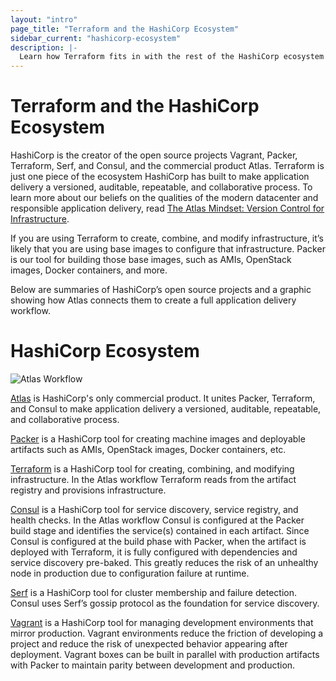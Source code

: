 ```yaml
---
layout: "intro"
page_title: "Terraform and the HashiCorp Ecosystem"
sidebar_current: "hashicorp-ecosystem"
description: |-
  Learn how Terraform fits in with the rest of the HashiCorp ecosystem of tools
---
```


# Terraform and the HashiCorp Ecosystem

HashiCorp is the creator of the open source projects Vagrant, Packer, Terraform, Serf, and Consul, and the commercial product Atlas. Terraform is just one piece of the ecosystem HashiCorp has built to make application delivery a versioned, auditable, repeatable, and collaborative process. To learn more about our beliefs on the qualities of the modern datacenter and responsible application delivery, read [The Atlas Mindset: Version Control for Infrastructure](https://hashicorp.com/blog/atlas-mindset.html?utm_source=terraform&utm_campaign=HashicorpEcosystem).

If you are using Terraform to create, combine, and modify infrastructure, it’s likely that you are using base images to configure that infrastructure. Packer is our tool for building those base images, such as AMIs, OpenStack images, Docker containers, and more.

Below are summaries of HashiCorp’s open source projects and a graphic showing how Atlas connects them to create a full application delivery workflow.

# HashiCorp Ecosystem
![Atlas Workflow](docs/atlas-workflow.png)

[Atlas](https://atlas.hashicorp.com/?utm_source=terraform&utm_campaign=HashicorpEcosystem) is HashiCorp's only commercial product. It unites Packer, Terraform, and Consul to make application delivery a versioned, auditable, repeatable, and collaborative process.

[Packer](https://www.packer.io/?utm_source=terraform&utm_campaign=HashicorpEcosystem) is a HashiCorp tool for creating machine images and deployable artifacts such as AMIs, OpenStack images, Docker containers, etc.

[Terraform](https://www.terraform.io/?utm_source=terraform&utm_campaign=HashicorpEcosystem) is a HashiCorp tool for creating, combining, and modifying infrastructure. In the Atlas workflow Terraform reads from the artifact registry and provisions infrastructure.

[Consul](https://www.consul.io/?utm_source=terraform&utm_campaign=HashicorpEcosystem) is a HashiCorp tool for service discovery, service registry, and health checks. In the Atlas workflow Consul is configured at the Packer build stage and identifies the service(s) contained in each artifact. Since Consul is configured at the build phase with Packer, when the artifact is deployed with Terraform, it is fully configured with dependencies and service discovery pre-baked. This greatly reduces the risk of an unhealthy node in production due to configuration failure at runtime.

[Serf](https://www.serfdom.io/?utm_source=terraform&utm_campaign=HashicorpEcosystem) is a HashiCorp tool for cluster membership and failure detection. Consul uses Serf’s gossip protocol as the foundation for service discovery.

[Vagrant](https://www.vagrantup.com/?utm_source=terraform&utm_campaign=HashicorpEcosystem) is a HashiCorp tool for managing development environments that mirror production. Vagrant environments reduce the friction of developing a project and reduce the risk of unexpected behavior appearing after deployment. Vagrant boxes can be built in parallel with production artifacts with Packer to maintain parity between development and production.
